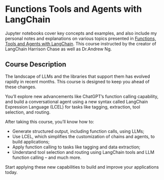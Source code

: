 # Functions Tools and Agents with LangChain

Jupyter notebooks cover key concepts and examples, and also include my personal notes and explanations on various topics presented in [Functions, Tools and Agents with LangChain](https://www.deeplearning.ai/short-courses/functions-tools-agents-langchain/). This course instructed by the creator of LangChain Harrison Chase as well as Dr.Andrew Ng.

## Course Description
The landscape of LLMs and the libraries that support them has evolved rapidly in recent months. This course is designed to keep you ahead of these changes. 

You’ll explore new advancements like ChatGPT’s function calling capability, and build a conversational agent using a new syntax called LangChain Expression Language (LCEL) for tasks like tagging, extraction, tool selection, and routing.

After taking this course, you’ll know how to: 

* Generate structured output, including function calls, using LLMs;
* Use LCEL, which simplifies the customization of chains and agents, to build applications;
* Apply function calling to tasks like tagging and data extraction;
* Understand tool selection and routing using LangChain tools and LLM function calling – and much more.

Start applying these new capabilities to build and improve your applications today.
